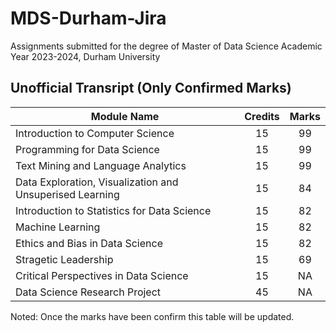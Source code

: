 # MDS-Durham-Jira
Assignments submitted for the degree of Master of Data Science Academic Year 2023-2024, Durham University

## Unofficial Transript (Only Confirmed Marks)
| Module Name |  Credits  |  Marks  |
|---------------------|:---------:|:-------:|
|Introduction to Computer Science|15|99|
|Programming for Data Science|15|99|
|Text Mining and Language Analytics|15|99|
|Data Exploration, Visualization and Unsuperised Learning|15|84|
|Introduction to Statistics for Data Science|15|82|
|Machine Learning|15|82|
|Ethics and Bias in Data Science|15|82|
|Stragetic Leadership|15|69|
|Critical Perspectives in Data Science|15|NA|
|Data Science Research Project|45|NA|
Noted: Once the marks have been confirm this table will be updated.

